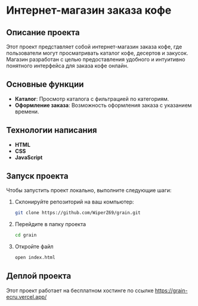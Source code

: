 # Интернет-магазин заказа кофе

## Описание проекта
Этот проект представляет собой интернет-магазин заказа кофе, где пользователи могут просматривать каталог кофе, десертов и закусок. Магазин разработан с целью предоставления удобного и интуитивно понятного интерфейса для заказа кофе онлайн.

## Основные функции
- **Каталог**: Просмотр каталога с фильтрацией по категориям.
- **Оформление заказа**: Возможность оформления заказа с указанием времени.
## Технологии написания
- **HTML**
- **CSS**
- **JavaScript**
## Запуск проекта
Чтобы запустить проект локально, выполните следующие шаги:

1. Склонируйте репозиторий на ваш компьютер:
   ```bash
   git clone https://github.com/WiperZ69/grain.git
2. Перейдите в папку проекта
   ```bash
   cd grain
3. Откройте файл
   ```bash
   open index.html
## Деплой проекта
   Этот проект работает на бесплатном хостинге по ссылке https://grain-ecru.vercel.app/
